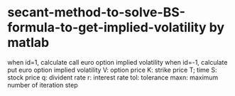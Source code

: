 # secant-method-to-solve-BS-formula-to-get-implied-volatility by matlab
when id=1, calculate call euro option implied volatility
when id=-1, calculate put euro option implied volatility
V: option price
K: strike price
T; time
S: stock price
q: divident rate
r: interest rate
tol: tolerance
maxn: maximum number of iteration step
